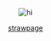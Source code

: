 <p align="center">
 <img src="https://i.postimg.cc/SNLY70kh/bannertest3.png" alt="hi" /> </p>
 
<p align="center">
 <a href="https://floodescape.straw.page/">strawpage</a>
</p>

